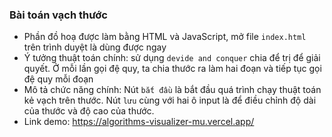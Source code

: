 ### Bài toán vạch thước

- Phần đồ hoạ được làm bằng HTML và JavaScript, mở file `index.html` trên trình duyệt là dùng được ngay
- Ý tưởng thuật toán chính: sử dụng `devide and conquer` chia để trị để giải quyết. Ở mỗi lần gọi đệ quy, ta chia thước ra làm hai đoạn và tiếp tục gọi đệ quy mỗi đoạn
- Mô tả chức năng chính: Nút `bắt đầu` là bắt đầu quá trình chạy thuật toán kẻ vạch trên thước. Nút `lưu` cùng với hai ô input là để điều chỉnh độ dài của thước và độ cao của thước.
- Link demo: https://algorithms-visualizer-mu.vercel.app/
